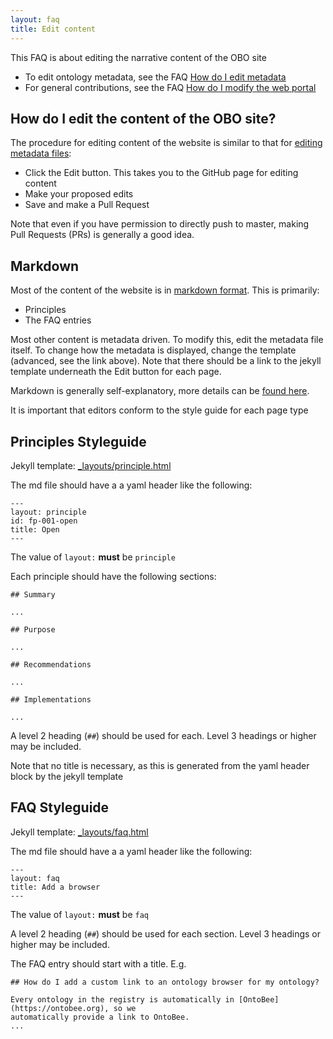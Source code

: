 ```yaml
---
layout: faq
title: Edit content
---
```


This FAQ is about editing the narrative content of the OBO site

- To edit ontology metadata, see the FAQ <a href="{{site.baseurl}}faq/how-do-i-edit-metadata.html">How do I edit metadata</a>
- For general contributions, see the FAQ <a href="{{site.baseurl}}faq/how-do-i-modify-website.html">How do I modify the web portal</a>

## How do I edit the content of the OBO site?

The procedure for editing content of the website is similar to that
for [editing metadata files](how-do-i-edit-metadata.md):

- Click the Edit button. This takes you to the GitHub page for editing content
- Make your proposed edits
- Save and make a Pull Request

Note that even if you have permission to directly push to master,
making Pull Requests (PRs) is generally a good idea.

## Markdown

Most of the content of the website is in [markdown format](http://daringfireball.net/projects/markdown/syntax). This
is primarily:

- Principles
- The FAQ entries

Most other content is metadata driven. To modify this, edit the
metadata file itself. To change how the metadata is displayed, change
the template (advanced, see the link above). Note that there should be
a link to the jekyll template underneath the Edit button for each
page.

Markdown is generally self-explanatory, more details can be [found here](http://programminghistorian.org/new-lesson-workflow#write-in-markdown).

It is important that editors conform to the style guide for each page type

## Principles Styleguide

Jekyll template: <a href="{{site.repo_src}}_layouts/principle.html">\_layouts/principle.html</a>

The md file should have a a yaml header like the following:

```
---
layout: principle
id: fp-001-open
title: Open
---
```

The value of `layout:` **must** be `principle`

Each principle should have the following sections:

```
## Summary

...

## Purpose

...

## Recommendations

...

## Implementations

...

```

A level 2 heading (`##`) should be used for each. Level 3 headings or higher may be included.

Note that no title is necessary, as this is generated from the yaml header block by the jekyll template

## FAQ Styleguide

Jekyll template: <a href="{{site.repo_src}}_layouts/faq.html">\_layouts/faq.html</a>

The md file should have a a yaml header like the following:

```
---
layout: faq
title: Add a browser
---
```

The value of `layout:` **must** be `faq`

A level 2 heading (`##`) should be used for each section. Level 3 headings or higher may be included.

The FAQ entry should start with a title. E.g.

```
## How do I add a custom link to an ontology browser for my ontology?

Every ontology in the registry is automatically in [OntoBee](https://ontobee.org), so we
automatically provide a link to OntoBee.
...
```
